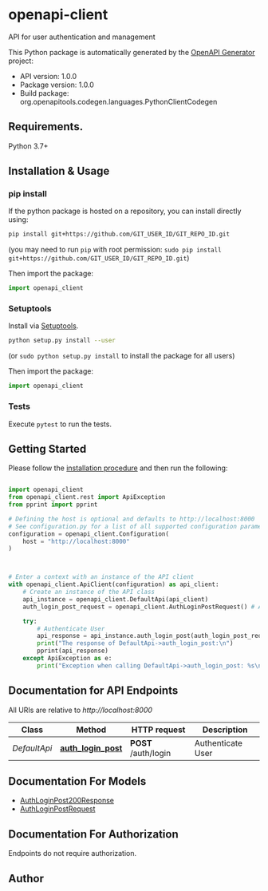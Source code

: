 # openapi-client
API for user authentication and management

This Python package is automatically generated by the [OpenAPI Generator](https://openapi-generator.tech) project:

- API version: 1.0.0
- Package version: 1.0.0
- Build package: org.openapitools.codegen.languages.PythonClientCodegen

## Requirements.

Python 3.7+

## Installation & Usage
### pip install

If the python package is hosted on a repository, you can install directly using:

```sh
pip install git+https://github.com/GIT_USER_ID/GIT_REPO_ID.git
```
(you may need to run `pip` with root permission: `sudo pip install git+https://github.com/GIT_USER_ID/GIT_REPO_ID.git`)

Then import the package:
```python
import openapi_client
```

### Setuptools

Install via [Setuptools](http://pypi.python.org/pypi/setuptools).

```sh
python setup.py install --user
```
(or `sudo python setup.py install` to install the package for all users)

Then import the package:
```python
import openapi_client
```

### Tests

Execute `pytest` to run the tests.

## Getting Started

Please follow the [installation procedure](#installation--usage) and then run the following:

```python

import openapi_client
from openapi_client.rest import ApiException
from pprint import pprint

# Defining the host is optional and defaults to http://localhost:8000
# See configuration.py for a list of all supported configuration parameters.
configuration = openapi_client.Configuration(
    host = "http://localhost:8000"
)



# Enter a context with an instance of the API client
with openapi_client.ApiClient(configuration) as api_client:
    # Create an instance of the API class
    api_instance = openapi_client.DefaultApi(api_client)
    auth_login_post_request = openapi_client.AuthLoginPostRequest() # AuthLoginPostRequest | 

    try:
        # Authenticate User
        api_response = api_instance.auth_login_post(auth_login_post_request)
        print("The response of DefaultApi->auth_login_post:\n")
        pprint(api_response)
    except ApiException as e:
        print("Exception when calling DefaultApi->auth_login_post: %s\n" % e)

```

## Documentation for API Endpoints

All URIs are relative to *http://localhost:8000*

Class | Method | HTTP request | Description
------------ | ------------- | ------------- | -------------
*DefaultApi* | [**auth_login_post**](docs/DefaultApi.md#auth_login_post) | **POST** /auth/login | Authenticate User


## Documentation For Models

 - [AuthLoginPost200Response](docs/AuthLoginPost200Response.md)
 - [AuthLoginPostRequest](docs/AuthLoginPostRequest.md)


<a id="documentation-for-authorization"></a>
## Documentation For Authorization

Endpoints do not require authorization.


## Author




